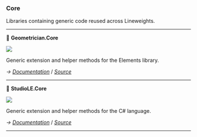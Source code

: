 ﻿---
uid: Core
name: Core Libraries
---

### Core

Libraries containing generic code reused across Lineweights.

---

🧰 **Geometrician.Core**

![](https://img.shields.io/badge/status-alpha-informational)

Generic extension and helper methods for the Elements library.

*→ [Documentation](https://docs.lineweights.io/latest/Core/Geometrician.Core.html)*
/  *[Source](https://github.com/StudioLE/Lineweights/tree/main/Geometrician.Core/src)*

---

🔩 **StudioLE.Core**

![](https://img.shields.io/badge/status-alpha-informational)

Generic extension and helper methods for the C# language.

*→ [Documentation](https://docs.lineweights.io/latest/Core/StudioLE.Core.html)*
/  *[Source](https://github.com/StudioLE/Lineweights/tree/main/StudioLE.Core/src)*

---
